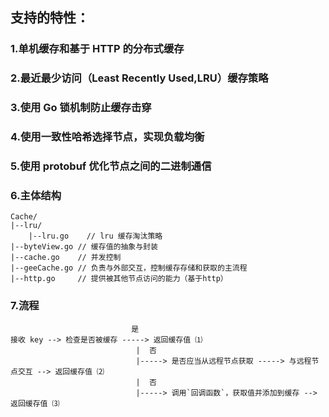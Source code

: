 ## 支持的特性：

### 1.单机缓存和基于 HTTP 的分布式缓存

### 2.最近最少访问（Least Recently Used,LRU）缓存策略

### 3.使用 Go 锁机制防止缓存击穿

### 4.使用一致性哈希选择节点，实现负载均衡

### 5.使用 protobuf 优化节点之间的二进制通信

### 6.主体结构

```
Cache/
|--lru/
	|--lru.go    // lru 缓存淘汰策略
|--byteView.go // 缓存值的抽象与封装
|--cache.go    // 并发控制
|--geeCache.go // 负责与外部交互，控制缓存存储和获取的主流程
|--http.go     // 提供被其他节点访问的能力（基于http）
```

### 7.流程

```
                           是
接收 key --> 检查是否被缓存 -----> 返回缓存值 ⑴
							|  否
							|-----> 是否应当从远程节点获取 -----> 与远程节点交互 --> 返回缓存值 ⑵
							|  否
							|-----> 调用`回调函数`，获取值并添加到缓存 --> 返回缓存值 ⑶
```

